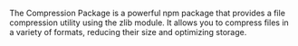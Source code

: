 The Compression Package is a powerful npm package that provides a file compression utility using the zlib module. It allows you to compress files in a variety of formats, reducing their size and optimizing storage.
